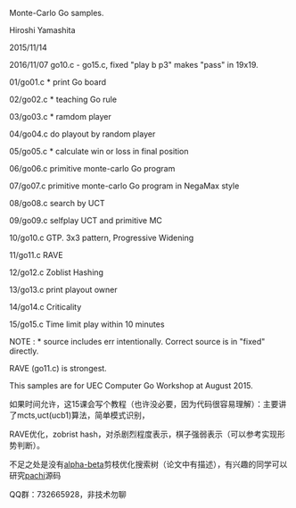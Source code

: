 Monte-Carlo Go samples.

Hiroshi Yamashita


2015/11/14

2016/11/07 go10.c - go15.c, fixed "play b p3" makes "pass" in 19x19.


01/go01.c * print Go board

02/go02.c * teaching Go rule

03/go03.c * ramdom player

04/go04.c   do playout by random player

05/go05.c * calculate win or loss in final position

06/go06.c   primitive monte-carlo Go program

07/go07.c   primitive monte-carlo Go program in NegaMax style

08/go08.c   search by UCT

09/go09.c   selfplay UCT and primitive MC

10/go10.c   GTP. 3x3 pattern, Progressive Widening

11/go11.c   RAVE

12/go12.c   Zoblist Hashing

13/go13.c   print playout owner

14/go14.c   Criticality

15/go15.c   Time limit play within 10 minutes


NOTE : * source includes err intentionally. Correct source is in "fixed" directly.


RAVE (go11.c) is strongest.

This samples are for UEC Computer Go Workshop at August 2015.


如果时间允许，这15课会写个教程（也许没必要，因为代码很容易理解）：主要讲了mcts,uct(ucb1)算法，简单模式识别，

RAVE优化，zobrist hash，对杀剧烈程度表示，棋子强弱表示（可以参考实现形势判断）。




不足之处是没有[alpha-beta](https://en.wikipedia.org/wiki/Alpha%E2%80%93beta_pruning)剪枝优化搜索树（论文中有描述），有兴趣的同学可以研究[pachi](https://github.com/pasky/pachi)源码



QQ群：732665928，非技术勿聊



